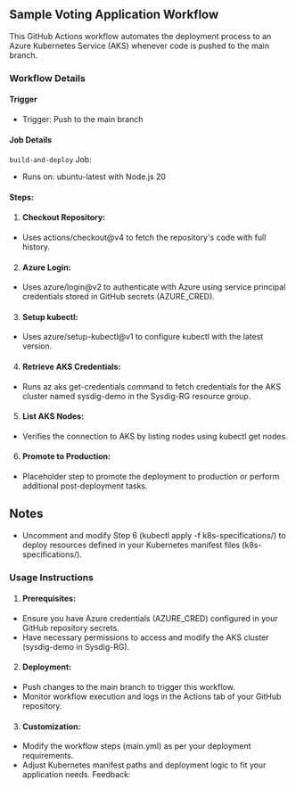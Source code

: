 ## Sample Voting Application Workflow
This GitHub Actions workflow automates the deployment process to an Azure Kubernetes Service (AKS) whenever code is pushed to the main branch.

### Workflow Details
#### Trigger
* Trigger: Push to the main branch

#### Job Details
`build-and-deploy` Job:
* Runs on: ubuntu-latest with Node.js 20
#### Steps:
1. #### Checkout Repository:
* Uses actions/checkout@v4 to fetch the repository's code with full history.
2. #### Azure Login:
* Uses azure/login@v2 to authenticate with Azure using service principal credentials stored in GitHub secrets (AZURE_CRED).
3. #### Setup kubectl:
* Uses azure/setup-kubectl@v1 to configure kubectl with the latest version.
4. #### Retrieve AKS Credentials:
* Runs az aks get-credentials command to fetch credentials for the AKS cluster named sysdig-demo in the Sysdig-RG resource group.
5. #### List AKS Nodes:
* Verifies the connection to AKS by listing nodes using kubectl get nodes.
6. #### Promote to Production:
* Placeholder step to promote the deployment to production or perform additional post-deployment tasks.
## Notes
* Uncomment and modify Step 6 (kubectl apply -f k8s-specifications/) to deploy resources defined in your Kubernetes manifest files (k8s-specifications/).

### Usage Instructions
1. #### Prerequisites:

* Ensure you have Azure credentials (AZURE_CRED) configured in your GitHub repository secrets.
* Have necessary permissions to access and modify the AKS cluster (sysdig-demo in Sysdig-RG).
2. #### Deployment:

* Push changes to the main branch to trigger this workflow.
* Monitor workflow execution and logs in the Actions tab of your GitHub repository.

3. #### Customization:

* Modify the workflow steps (main.yml) as per your deployment requirements.
* Adjust Kubernetes manifest paths and deployment logic to fit your application needs.
Feedback:





